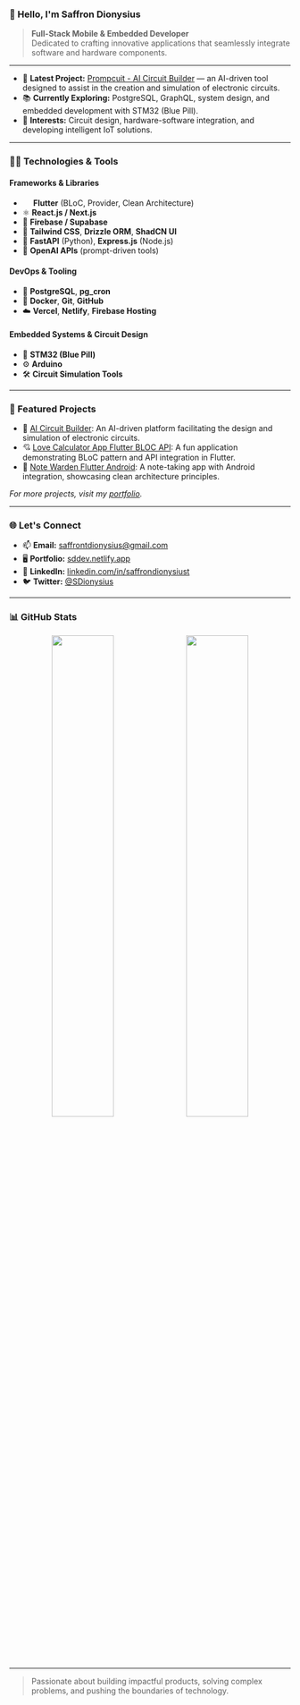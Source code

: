 ### 👋 Hello, I'm Saffron Dionysius

> **Full-Stack Mobile & Embedded Developer**  
> Dedicated to crafting innovative applications that seamlessly integrate software and hardware components.

---

- 🔭 **Latest Project:** [Prompcuit - AI Circuit Builder](https://acb-u0bu.onrender.com) — an AI-driven tool designed to assist in the creation and simulation of electronic circuits.
- 📚 **Currently Exploring:** PostgreSQL, GraphQL, system design, and embedded development with STM32 (Blue Pill).
- 🧪 **Interests:** Circuit design, hardware-software integration, and developing intelligent IoT solutions.

---

### 🧑‍💻 Technologies & Tools

#### Frameworks & Libraries
- <img width="15" src="https://cdn.discordapp.com/emojis/427942750277730305.webp?size=56"> **Flutter** (BLoC, Provider, Clean Architecture)
- ⚛️ **React.js / Next.js**
- 🔌 **Firebase / Supabase**
- 💨 **Tailwind CSS**, **Drizzle ORM**, **ShadCN UI**
- 🧪 **FastAPI** (Python), **Express.js** (Node.js)
- 🧠 **OpenAI APIs** (prompt-driven tools)

#### DevOps & Tooling
- 🐘 **PostgreSQL**, **pg_cron**
- 🐳 **Docker**, **Git**, **GitHub**
- ☁️ **Vercel**, **Netlify**, **Firebase Hosting**

#### Embedded Systems & Circuit Design
- 🧿 **STM32 (Blue Pill)**
- ⚙️ **Arduino**
- 🛠️ **Circuit Simulation Tools**

---

### 📌 Featured Projects

- 🧠 [AI Circuit Builder](https://acb-u0bu.onrender.com): An AI-driven platform facilitating the design and simulation of electronic circuits.
- 💘 [Love Calculator App Flutter BLOC API](https://github.com/saffron-codes/love-calculator-app): A fun application demonstrating BLoC pattern and API integration in Flutter.
- 📝 [Note Warden Flutter Android](https://github.com/saffron-codes/note-warden): A note-taking app with Android integration, showcasing clean architecture principles.

*For more projects, visit my [portfolio](https://sddev.netlify.app).*

---

### 🌐 Let's Connect

- 📫 **Email:** saffrontdionysius@gmail.com
- 🖥️ **Portfolio:** [sddev.netlify.app](https://sddev.netlify.app)
- 💼 **LinkedIn:** [linkedin.com/in/saffrondionysiust](https://linkedin.com/in/saffrondionysiust)
- 🐦 **Twitter:** [@SDionysius](https://twitter.com/SDionysius)

---

### 📊 GitHub Stats

<p align="center">
  <img src="https://github-readme-stats.vercel.app/api?username=saffron-codes&show_icons=true&theme=github_dark" width="47%" />
  <img src="https://github-readme-stats.vercel.app/api/top-langs/?username=saffron-codes&layout=compact&theme=github_dark" width="47%" />
</p>

---

> Passionate about building impactful products, solving complex problems, and pushing the boundaries of technology.

